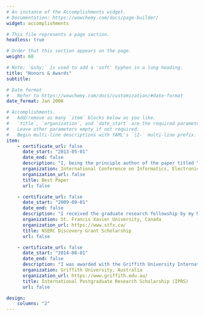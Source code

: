 ```yaml
---
# An instance of the Accomplishments widget.
# Documentation: https://wowchemy.com/docs/page-builder/
widget: accomplishments

# This file represents a page section.
headless: true

# Order that this section appears on the page.
weight: 60

# Note: `&shy;` is used to add a 'soft' hyphen in a long heading.
title: "Honors & Awards"
subtitle:

# Date format
#   Refer to https://wowchemy.com/docs/customization/#date-format
date_format: Jan 2006

# Accomplishments.
#   Add/remove as many `item` blocks below as you like.
#   `title`, `organization`, and `date_start` are the required parameters.
#   Leave other parameters empty if not required.
#   Begin multi-line descriptions with YAML's `|2-` multi-line prefix.
item:
    - certificate_url: false
      date_start: "2013-05-01"
      date_end: false
      description: "I, being the principle author of the paper titled \"An Optimized Image Segmentation Algorithm\", presented in the International Conference on Informatics, Electronics and Vision (ICIEV) 2013 and our paper was awarded as the Best Paper by the Jury. My other co-authors had significant contributions in this publication as well."
      organization: International Conference on Informatics, Electronics and Vision (ICIEV)
      organization_url: false
      title: Best Paper
      url: false

    - certificate_url: false
      date_start: "2009-09-01"
      date_end: false
      description: "I received the graduate research fellowship by my Masters thesis supervisor Professor Dr. Iker Gondra. The fellowship was funded by Natural Sciences and Engineering Research Council of Canada (NSERC) discovery grant, a program that promotes and maintains a diversified base of high-quality research capability in the natural sciences and engineering in Canadian universities and foster research excellence by providing a stimulating environment for research training. My Masters program was greatly supported by this and after my program was complete, I continued receiving the fellowship for 4 more months as I worked as a research assistant under my supervisor."
      organization: St. Francis Xavier University, Canada
      organization_url: https://www.stfx.ca/
      title: NSERC Discovery Grant Scholarship
      url: false

    - certificate_url: false
      date_start: "2014-08-01"
      date_end: false
      description: "I was awarded with the Griffith University International Postgraduate Research Scholarship (IPRS) during my admission at the University for my doctoral research. The scholarship covered the annual tuition fees of my PhD program, as well as covering the cost of a standard Overseas Student Health Cover (OSHC). The duration of the scholarship was 3 years and 9 months. Another part of the scholarship was the Griffith University Postgraduate Research Scholarship that provided a living allowance."
      organization: Griffith University, Australia
      organization_url: https://www.griffith.edu.au/
      title: International Postgraduate Research Scholarship (IPRS)
      url: false

design:
    columns: "2"
---
```


